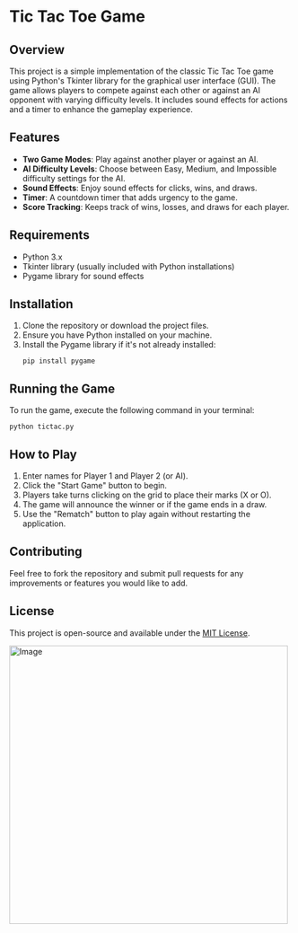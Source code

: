 # Tic Tac Toe Game

## Overview
This project is a simple implementation of the classic Tic Tac Toe game using Python's Tkinter library for the graphical user interface (GUI). The game allows players to compete against each other or against an AI opponent with varying difficulty levels. It includes sound effects for actions and a timer to enhance the gameplay experience.

## Features
- **Two Game Modes**: Play against another player or against an AI.
- **AI Difficulty Levels**: Choose between Easy, Medium, and Impossible difficulty settings for the AI.
- **Sound Effects**: Enjoy sound effects for clicks, wins, and draws.
- **Timer**: A countdown timer that adds urgency to the game.
- **Score Tracking**: Keeps track of wins, losses, and draws for each player.

## Requirements
- Python 3.x
- Tkinter library (usually included with Python installations)
- Pygame library for sound effects

## Installation
1. Clone the repository or download the project files.
2. Ensure you have Python installed on your machine.
3. Install the Pygame library if it's not already installed:
   ```
   pip install pygame
   ```

## Running the Game
To run the game, execute the following command in your terminal:
```
python tictac.py
```

## How to Play
1. Enter names for Player 1 and Player 2 (or AI).
2. Click the "Start Game" button to begin.
3. Players take turns clicking on the grid to place their marks (X or O).
4. The game will announce the winner or if the game ends in a draw.
5. Use the "Rematch" button to play again without restarting the application.

## Contributing
Feel free to fork the repository and submit pull requests for any improvements or features you would like to add.

## License
This project is open-source and available under the [MIT License](LICENSE).






<img width="496" alt="Image" src="https://github.com/user-attachments/assets/1aa57af9-7412-48d0-977f-1897801901f0" />
